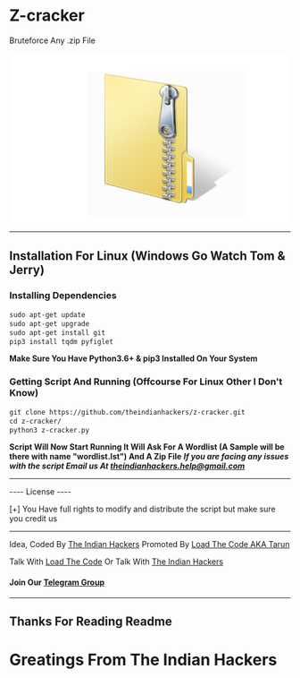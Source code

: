 # Z-cracker
Bruteforce Any .zip File
<p align="center">
<img src="zipfile.png" alt="Sorry Preview Image is Not Available">
</p>

----
## Installation For Linux (Windows Go Watch Tom & Jerry)
### Installing Dependencies
```
sudo apt-get update
sudo apt-get upgrade
sudo apt-get install git
pip3 install tqdm pyfiglet
```
**Make Sure You Have Python3.6+ & pip3 Installed On Your System**

### Getting Script And Running (Offcourse For Linux Other I Don't Know)
```
git clone https://github.com/theindianhackers/z-cracker.git
cd z-cracker/
python3 z-cracker.py
```
**Script Will Now Start Running It Will Ask For A Wordlist (A Sample will be there with name "wordlist.lst") And A Zip File**
***If you are facing any issues with the script Email us At theindianhackers.help@gmail.com***

----
---- License ----

[+] You Have full rights to modify and distribute the script but make sure you credit us


----
Idea, Coded By [The Indian Hackers](https://www.github.com/theindianhackers/)
Promoted By [Load The Code AKA Tarun](https://www.instagram.com/load_thecode/)

Talk With [Load The Code](https://www.instagram.com/load_thecode/)
Or Talk With [The Indian Hackers](https://www.instagram.com/theindianhackers/)

#### Join Our [Telegram Group](https://t.me/joinchat/AAAAAFMKQHoXkwXcf1LbDQ)

----

## Thanks For Reading Readme
# Greatings From The Indian Hackers
